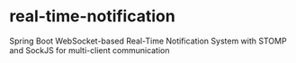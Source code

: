 # real-time-notification
Spring Boot WebSocket-based Real-Time Notification System with STOMP and SockJS for multi-client communication
